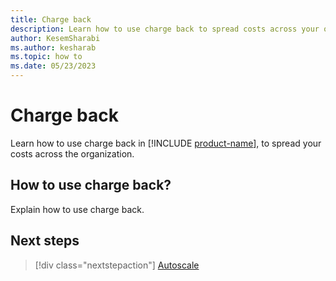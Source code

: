 ```yaml
---
title: Charge back
description: Learn how to use charge back to spread costs across your organization.
author: KesemSharabi
ms.author: kesharab
ms.topic: how to
ms.date: 05/23/2023
---
```


# Charge back

Learn how to use charge back in  [!INCLUDE [product-name](../includes/product-name.md)], to spread your costs across the organization.

## How to use charge back?

Explain how to use charge back.

## Next steps

>[!div class="nextstepaction"]
>[Autoscale](autoscale.md)

